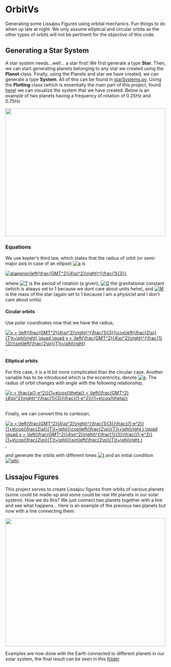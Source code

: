 # OrbitVs

Generating some Lissajou Figures using orbital mechanics. Fun things to do when up late at night. We only assume elliptical and circular orbits as the other types of orbits will not be pertinent for the objective of this code.

## Generating a Star System 
A star system needs...well... a star first! We first generate a type **Star**. Then, we can start generating planets belonging to any star we created using the **Planet** class. Finally, using the Planets and star we have created, we can generate a type **System**. All of this can be found in [starSystems.py](https://github.com/Joe1best/OrbitVs/blob/master/starSystems.py). Using the **Plotting** class (which is essentially the main part of this project, found [here](https://github.com/Joe1best/OrbitVs/blob/master/main.py)) we can visualize the system that we have created. Below is an example of two planets having a frequency of rotation of 0.25Hz and 0.75Hz 

<img src = "https://github.com/Joe1best/OrbitVs/blob/master/README_examples/Random%20Star%20System.gif" width=500 height=400>

### Equations

We use kepler's third law, which states that the radius of orbit (or semi-major axis in case of an ellipse) <a href="https://www.codecogs.com/eqnedit.php?latex=a" target="_blank"><img src="https://latex.codecogs.com/gif.latex?a" title="a" /></a> is 

<a href="https://www.codecogs.com/eqnedit.php?latex=a\approx\left(\frac{GMT^2}{4\pi^2}\right)^{\frac{1}{3}}" target="_blank"><img src="https://latex.codecogs.com/gif.latex?a\approx\left(\frac{GMT^2}{4\pi^2}\right)^{\frac{1}{3}}" title="a\approx\left(\frac{GMT^2}{4\pi^2}\right)^{\frac{1}{3}}" /></a>,

where <a href="https://www.codecogs.com/eqnedit.php?latex=T" target="_blank"><img src="https://latex.codecogs.com/gif.latex?T" title="T" /></a> is the period of rotation (a given), <a href="https://www.codecogs.com/eqnedit.php?latex=G" target="_blank"><img src="https://latex.codecogs.com/gif.latex?G" title="G" /></a> the gravitational constant (which is always set to 1 because we dont care about units hehe), and <a href="https://www.codecogs.com/eqnedit.php?latex=M" target="_blank"><img src="https://latex.codecogs.com/gif.latex?M" title="M" /></a> is the mass of the star (again set to 1 because I am a physicist and I don't care about units). 

#### Cicular orbits 
Use polar coordinates now that we have the radius;

<a href="https://www.codecogs.com/eqnedit.php?latex=x&space;=&space;\left(\frac{GMT^2}{4\pi^2}\right)^{\frac{1}{3}}\cos\left(\frac{2\pi}{T}t&plus;\phi\right)&space;\quad&space;\quad&space;y&space;=&space;\left(\frac{GMT^2}{4\pi^2}\right)^{\frac{1}{3}}\sin\left(\frac{2\pi}{T}t&plus;\phi\right)" target="_blank"><img src="https://latex.codecogs.com/gif.latex?x&space;=&space;\left(\frac{GMT^2}{4\pi^2}\right)^{\frac{1}{3}}\cos\left(\frac{2\pi}{T}t&plus;\phi\right)&space;\quad&space;\quad&space;y&space;=&space;\left(\frac{GMT^2}{4\pi^2}\right)^{\frac{1}{3}}\sin\left(\frac{2\pi}{T}t&plus;\phi\right)" title="x = \left(\frac{GMT^2}{4\pi^2}\right)^{\frac{1}{3}}\cos\left(\frac{2\pi}{T}t+\phi\right) \quad \quad y = \left(\frac{GMT^2}{4\pi^2}\right)^{\frac{1}{3}}\sin\left(\frac{2\pi}{T}t+\phi\right)" /></a>.

#### Elliptical orbits
For this case, it is a lit bit more complicated than the circular case. Another variable has to be introduced which is the eccentricity, denote <a href="https://www.codecogs.com/eqnedit.php?latex=e" target="_blank"><img src="https://latex.codecogs.com/gif.latex?e" title="e" /></a>. The radius of orbit changes with angle with the following relationship,

<a href="https://www.codecogs.com/eqnedit.php?latex=r&space;=&space;\frac{a(1-e^2)}{1&plus;e\cos(\theta)}&space;=&space;\left(\frac{GMT^2}{4\pi^2}\right)^{\frac{1}{3}}\frac{(1-e^2)}{1&plus;e\cos(\theta)}" target="_blank"><img src="https://latex.codecogs.com/gif.latex?r&space;=&space;\frac{a(1-e^2)}{1&plus;e\cos(\theta)}&space;=&space;\left(\frac{GMT^2}{4\pi^2}\right)^{\frac{1}{3}}\frac{(1-e^2)}{1&plus;e\cos(\theta)}" title="r = \frac{a(1-e^2)}{1+e\cos(\theta)} = \left(\frac{GMT^2}{4\pi^2}\right)^{\frac{1}{3}}\frac{(1-e^2)}{1+e\cos(\theta)}" /></a>.

Finally, we can convert this to cartesian, 

<a href="https://www.codecogs.com/eqnedit.php?latex=x&space;=&space;\left(\frac{GMT^2}{4\pi^2}\right)^{\frac{1}{3}}\frac{(1-e^2)}{1&plus;e\cos(\frac{2\pi}{T}t&plus;\phi)}\cos\left(\frac{2\pi}{T}t&plus;\phi\right&space;)&space;\quad&space;\quad&space;y&space;=&space;\left(\frac{GMT^2}{4\pi^2}\right)^{\frac{1}{3}}\frac{(1-e^2)}{1&plus;e\cos(\frac{2\pi}{T}t&plus;\phi)}\sin\left(\frac{2\pi}{T}t&plus;\phi\right&space;)" target="_blank"><img src="https://latex.codecogs.com/gif.latex?x&space;=&space;\left(\frac{GMT^2}{4\pi^2}\right)^{\frac{1}{3}}\frac{(1-e^2)}{1&plus;e\cos(\frac{2\pi}{T}t&plus;\phi)}\cos\left(\frac{2\pi}{T}t&plus;\phi\right&space;)&space;\quad&space;\quad&space;y&space;=&space;\left(\frac{GMT^2}{4\pi^2}\right)^{\frac{1}{3}}\frac{(1-e^2)}{1&plus;e\cos(\frac{2\pi}{T}t&plus;\phi)}\sin\left(\frac{2\pi}{T}t&plus;\phi\right&space;)" title="x = \left(\frac{GMT^2}{4\pi^2}\right)^{\frac{1}{3}}\frac{(1-e^2)}{1+e\cos(\frac{2\pi}{T}t+\phi)}\cos\left(\frac{2\pi}{T}t+\phi\right ) \quad \quad y = \left(\frac{GMT^2}{4\pi^2}\right)^{\frac{1}{3}}\frac{(1-e^2)}{1+e\cos(\frac{2\pi}{T}t+\phi)}\sin\left(\frac{2\pi}{T}t+\phi\right )" /></a>,

and generate the orbits with different times <a href="https://www.codecogs.com/eqnedit.php?latex=t" target="_blank"><img src="https://latex.codecogs.com/gif.latex?t" title="t" /></a> and an initial condition <a href="https://www.codecogs.com/eqnedit.php?latex=\phi" target="_blank"><img src="https://latex.codecogs.com/gif.latex?\phi" title="\phi" /></a>.

## Lissajou Figures
This project serves to create Lissajou figures from orbits of various planets (some could be made-up and some could be real life planets in our solar system). How we do this? We just connect two planets together with a line and see what happens... Here is an example of the previous two planets but now with a line connecting them: 

<img src = "https://github.com/Joe1best/OrbitVs/blob/master/README_examples/A-B.gif" width=500 height=400>

Examples are now done with the Earth connected to different planets in our solar system, the final result can be seen in this [folder](https://github.com/Joe1best/OrbitVs/tree/master/Simulation_results_pics)
